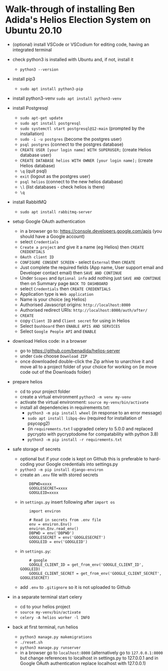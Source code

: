 # Walk-through of installing Ben Adida's Helios Election System on Ubuntu 20.10 

- (optional) install VSCode or VSCodium for editing code, having an integrated terminal
- check python3 is installed with Ubuntu and, if not, install it
    - `python3 --version`
- install pip3
    - `sudo apt install python3-pip`
- install python3-venv `sudo apt install python3-venv`
- install Postgresql
    - `sudo apt-get update`
    - `sudo apt install postgresql`
    - `sudo systemctl start postgresql@12-main` (prompted by the installation) 
    - `sudo -i -u postgres` (become the postgres user)
    - `psql postgres` (connect to the postgres database)
    - `CREATE USER [your login name] WITH SUPERUSER;` (create Helios database user)
    - `CREATE DATABASE helios WITH OWNER [your login name];`  (create Helios database)
    - `\q` (quit psql)
    - `exit` (logout as the postgres user)
    - `psql helios` (connect to the new helios database)
    - `\l` (list databases - check helios is there)
    - `\q`
- install RabbitMQ
    - `sudo apt install rabbitmq-server`
- setup Google OAuth authentication
    - in a browser go to: https://console.developers.google.com/apis  (you should have a Google account)
    - select `Credentials`
    - `Create a project` and give it a name (eg Helios) then `CREATE CREDENTIALS`
    - `OAuth client ID`
    - `CONFIGURE CONSENT SCREEN` - select `External` then `CREATE`
    - Just complete the required fields (App name, User support email and Developer contact email) then `SAVE AND CONTINUE`
    - Under `Scopes` and `Optional info` add nothing just `SAVE AND CONTINUE` then on Summary page `BACK TO DASHBOARD`
    - select `Credentials` then `CREATE CREDENTIALS`
    - Application type is `Web application`
    - Name is your choice (eg Helios)
    - Authorised Javascript origins: `http://localhost:8000`
    - Authorised redirect URIs: `http://localhost:8000/auth/after/`
    - `CREATE`
    - copy `Client ID` and `Client secret` for using in Helios
    - Select `Dashboard` then `ENABLE APIS AND SERVICES`
    - Select `Google People API` and `ENABLE`

- download Helios code: in a browser 
    - go to https://github.com/benadida/helios-server
    - under `Code` choose `Download ZIP`
    - once downloaded double-click the Zip arhive to unarchive it and move all to a project folder of your choice for working on (ie move code out of the Downloads folder)
- prepare helios
    - cd to your project folder
    - create a virtual environment `python3 -m venv my-venv`
    - activate the virtual environment: `source my-venv/bin/activate`
    - install all dependencies in requirements.txt: 
        - `python3 -m pip install wheel`  (in response to an error message)
        - `sudo apt install libpq-dev` (required for installation of psycopg2)
        - (in `requirements.txt` I upgraded celery to 5.0.0 and replaced pycrypto with pycryptodome for compatability with python 3.8)
        - `python3 -m pip install -r requirements.txt`
- safe storage of secrets 
    - optional but if your code is kept on Github this is preferable to hard-coding your Google credentials into settings.py
    - `python3 -m pip install django-environ`    
    - create an `.env` file with stored secrets
        ```shell
            DBPWD=xxxx
            GOOGLESECRET=xxxx
            GOOGLEID=xxxx
        ```
    - in `settings.py` insert following after `import os`
        ```shell
            import environ

            # Read in secrets from .env file
            env = environ.Env()
            environ.Env.read_env()  
            DBPWD = env('DBPWD')
            GOOGLESECRET = env('GOOGLESECRET')
            GOOGLEID = env('GOOGLEID')
        ```
    - in `settings.py`:
        ```shell
            # google
            GOOGLE_CLIENT_ID = get_from_env('GOOGLE_CLIENT_ID', GOOGLEID)
            GOOGLE_CLIENT_SECRET = get_from_env('GOOGLE_CLIENT_SECRET', GOOGLESECRET)
        ```
    - add `.env` to `.gitignore` so it is not uploaded to Github
- in a separate terminal start celery
    - cd to your helios project
    - `source my-venv/bin/activate`
    - `celery -A helios worker -l INFO` 
- back at first terminal, run helios
    - `python3 manage.py makemigrations`
    - `./reset.sh`
    - `python3 manage.py runserver`
    - in a browser go to `localhost:8000` (alternatively go to `127.0.0.1:8000` but change references to localhost in settings.py to 127.0.0.1 and in Google OAuth authentication replace localhost with 127.0.0.1)




    